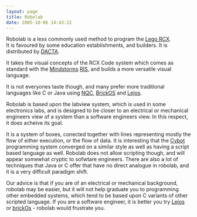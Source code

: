 ```yaml
---
layout: page
title: Robolab
date: 2005-10-06 14:43:22
---
```

<p>Robolab is a less commonly used method to program the <a class="wiki" href="/wiki/rcx.html" title="The Lego RCX">Lego RCX</a>.
<br/>It is favoured by some education establishments, and builders. It is distributed by <a class="wiki" href="/wiki/dacta.html" title="DACTA">DACTA</a>.
</p>
<p>It takes the visual concepts of the RCX Code system which comes as standard with the <a class="wiki" href="/wiki/mindstorms.html" title="A Robotic construction toy system from Lego">Mindstorms</a> <a class="wiki" href="/wiki/ris.html" title="The Lego Robotic Invention System">RIS</a>, and builds a more versatile visual language.
</p>
<p>It is not everyones taste though, and many prefer more traditional languages like C or Java using <a class="wiki" href="/wiki/nqc.html" title="Not Quite C - A Lego PBrick Programming Language">NQC</a>, <a class="wiki" href="/wiki/brickos.html" title="An entire Embedded OS for the RCX">BrickOS</a> and <a class="wiki" href="/wiki/lejos.html" title="A Java Based Lego RCX OS">Lejos</a>.
</p>
<p>Robolab is based upon the labview system, which is used in some electronics labs, and is designed to be closer to an electrical or mechanical engineers view of a system than a software engineers view. In this respect, it does acheive its goal.
</p>
<p>It is a system of boxes, conected together with lines representing mostly the flow of either execution, or the flow of data. It is interesting that the <a class="wiki" href="/wiki/cybot.html" title="Cybot">Cybot</a> programming system converged on a similar style as well as having a script based language as well. Robolab does not allow scripting though, and will appear somewhat cryptic to sofwtare engineers. There are also a lot of techniques that Java or C offer that have no direct analogue in robolab, and it is a very difficult paradigm shift.
</p>
<p>Our advice is that if you are of an electrical or mechanical background, robolab may be easier, but it will not help graduate you to programming other embedded systems, which tend to be based upon C variants of other scripted language. If you are a software engineer, it is better you try <a class="wiki" href="/wiki/lejos.html" title="A Java Based Lego RCX OS">Lejos</a> or <a class="wiki" href="/wiki/brickos.html" title="An entire Embedded OS for the RCX">brickOs</a> - robolab would frustrate you.
</p>
